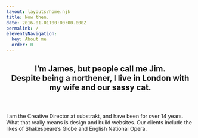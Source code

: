 ```yaml
---
layout: layouts/home.njk
title: Now then.
date: 2016-01-01T00:00:00.000Z
permalink: /
eleventyNavigation:
  key: About me
  order: 0
---
```

<article class="c-page">
<header class="c-page__head">
<h2>I’m James, but people call me Jim. <br/>
Despite being a northener, I live in London with my wife and our sassy cat.</h2>
</header>
I am the Creative Director at substrakt, and have been for over 14 years. What that really means is design and build websites. Our clients include the likes of Shakespeare’s Globe and English National Opera.
</article>
